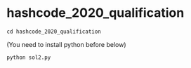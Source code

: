 # hashcode_2020_qualification

```
cd hashcode_2020_qualification 
```

(You need to install python before below)

```
python sol2.py
```
